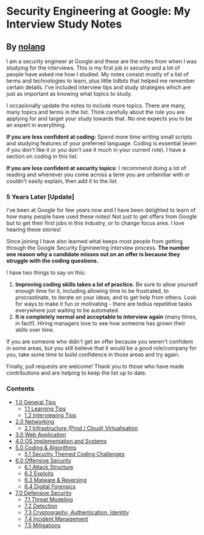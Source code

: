 # Security Engineering at Google: My Interview Study Notes
## By [nolang](https://twitter.com/__nolang)

I am a security engineer at Google and these are the notes from when I was studying for the interviews. This is my first job in security and a lot of people have asked me how I studied. My notes consist mostly of a list of terms and technologies to learn, plus little tidbits that helped me remember certain details. I've included interview tips and study strategies which are just as important as knowing what topics to study.

I occasionally update the notes to include more topics. There are many, many topics and terms in the list. Think carefully about the role you are applying for and target your study towards that. No one expects you to be an expert in everything.

**If you are less confident at coding:** 
Spend more time writing small scripts and studying features of your preferred language. Coding is essential (even if you don't like it or you don't use it much in your current role). I have a section on coding in this list.

**If you are less confident at security topics:** 
I recommend doing a lot of reading and whenever you come across a term you are unfamiliar with or couldn't easily explain, then add it to the list. 

### 5 Years Later [Update]
I've been at Google for few years now and I have been delighted to learn of how many people have used these notes! Not just to get offers from Google but to get their first jobs in this industry, or to change focus area. I love hearing these stories! 

Since joining I have also learned what keeps most people from getting through the Google Security Egnineering interview process. **The number one reason why a candidate misses out on an offer is because they struggle with the coding questions.**

I have two things to say on this:
1. **Improving coding skills takes a lot of practice.** Be sure to allow yourself enough time for it, including allowing time to be frustrated, to procrastinate, to iterate on your ideas, and to get help from others. Look for ways to make it fun or motivating - there are tedius repetitive tasks everywhere just waiting to be automated. 
2. **It is completely normal and acceptable to interview again** (many times, in fact!). Hiring managers love to see how someone has grown their skills over time.

If you are someone who didn't get an offer because you weren't confident in some areas, but you still believe that it would be a good role/company for you, take some time to build confidence in those areas and try again. 

Finally, pull requests are welcome! Thank you to those who have made contributions and are helping to keep the list up to date.

### Contents
- [1.0 General Tips](interview-study-notes-for-security-engineering.md#10-general-tips)
	- [1.1 Learning Tips](interview-study-notes-for-security-engineering.md#11-learning-tips)
	- [1.2 Interviewing Tips](interview-study-notes-for-security-engineering.md#12-interviewing-tips)
- [2.0 Networking](interview-study-notes-for-security-engineering.md#20-networking)
	- [2.1 Infrastructure (Prod / Cloud) Virtualisation](interview-study-notes-for-security-engineering.md#21-infrastructure-prod--cloud-virtualisation)
- [3.0 Web Application](interview-study-notes-for-security-engineering.md#30-web-application)
- [4.0 OS Implementation and Systems](interview-study-notes-for-security-engineering.md#40-os-implementation-and-systems)
- [5.0 Coding & Algorithms](interview-study-notes-for-security-engineering.md#50-coding--algorithms)
	- [5.1 Security Themed Coding Challenges](interview-study-notes-for-security-engineering.md#51-security-themed-coding-challenges)
- [6.0 Offensive Security](interview-study-notes-for-security-engineering.md#60-offensive-security)
	- [6.1 Attack Structure](interview-study-notes-for-security-engineering.md#61-attack-structure)
	- [6.2 Exploits](interview-study-notes-for-security-engineering.md#62-exploits)
	- [6.3 Malware & Reversing](interview-study-notes-for-security-engineering.md#63-malware--reversing)
	- [6.4 Digital Forensics](interview-study-notes-for-security-engineering.md#64-digital-forensics)
- [7.0 Defensive Security](interview-study-notes-for-security-engineering.md#70-defensive-security)
	- [7.1 Threat Modeling](interview-study-notes-for-security-engineering.md#71-threat-modeling)
	- [7.2 Detection](interview-study-notes-for-security-engineering.md#72-detection)
	- [7.3 Cryptography, Authentication, Identity](interview-study-notes-for-security-engineering.md#73-cryptography-authentication-identity)
	- [7.4 Incident Management](interview-study-notes-for-security-engineering.md#74-incident-management)
	- [7.5 Mitigations](interview-study-notes-for-security-engineering.md#75-mitigations)
